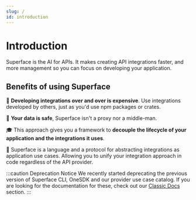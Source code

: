 ```yaml
---
slug: /
id: introduction
---
```


# Introduction

Superface is the AI for APIs. It makes creating API integrations faster, and more management so you can focus on developing your application.

## Benefits of using Superface

💸 **Developing integrations over and over is expensive**. Use integrations developed by others, just as you'd use npm packages or crates.

🔐 **Your data is safe**, Superface isn't a proxy nor a middle-man.

🎓 This approach gives you a framework to **decouple the lifecycle of your application and the integrations it uses**.

🧐 Superface is a language and a protocol for abstracting integrations as application use cases. Allowing you to unify your integration approach in code regardless of the API provider.

:::caution Deprecation Notice
We recently started deprecating the previous version of Superface CLI, OneSDK and our provider use case catalog. If you are looking for the documentation for these, check out our [Classic Docs](./classic) section.
:::
